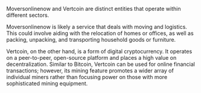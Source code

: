 Moversonlinenow and Vertcoin are distinct entities that operate within different sectors.

Moversonlinenow is likely a service that deals with moving and logistics. This could involve aiding with the relocation of homes or offices, as well as packing, unpacking, and transporting household goods or furniture.

Vertcoin, on the other hand, is a form of digital cryptocurrency. It operates on a peer-to-peer, open-source platform and places a high value on decentralization. Similar to Bitcoin, Vertcoin can be used for online financial transactions; however, its mining feature promotes a wider array of individual miners rather than focusing power on those with more sophisticated mining equipment.